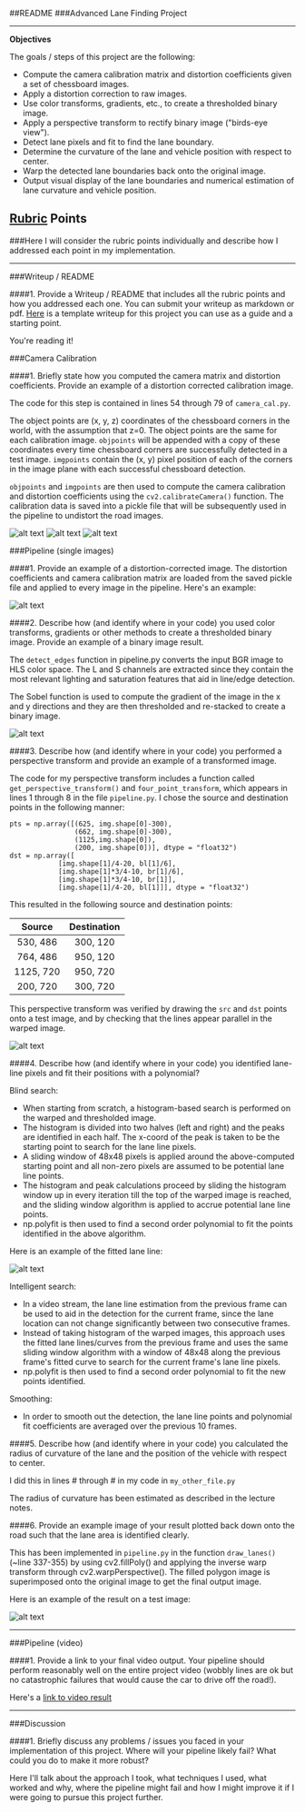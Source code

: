##README
###Advanced Lane Finding Project

---

**Objectives**

The goals / steps of this project are the following:

* Compute the camera calibration matrix and distortion coefficients given a set of chessboard images.
* Apply a distortion correction to raw images.
* Use color transforms, gradients, etc., to create a thresholded binary image.
* Apply a perspective transform to rectify binary image ("birds-eye view").
* Detect lane pixels and fit to find the lane boundary.
* Determine the curvature of the lane and vehicle position with respect to center.
* Warp the detected lane boundaries back onto the original image.
* Output visual display of the lane boundaries and numerical estimation of lane curvature and vehicle position.

[//]: # (Image References)

[image_cal_orig]: ./output_images/calibration3.jpg "Original Calibration Image"
[image1]: ./output_images/calibration3_output.jpg "Identified Chessboard Corners"
[image2]: ./output_images/calibration3_undist.jpg "Undistorted Chessboard"
[image_road_undist]: ./output_images/road_undist.jpg "Road Transformed"
[image_binary]: ./output_images/color_binary.png "Binary Example"
[image_warped]: ./output_images/warped.png "Warp Example"
[image5]: ./output_images/color_fit_lines.jpg "Fit Visual"
[image_output]: ./output_images/output_solidWhiteRight.jpg "Output"
[video1]: ./project_video.mp4 "Video"

## [Rubric](https://review.udacity.com/#!/rubrics/571/view) Points
###Here I will consider the rubric points individually and describe how I addressed each point in my implementation.  

---
###Writeup / README

####1. Provide a Writeup / README that includes all the rubric points and how you addressed each one.  You can submit your writeup as markdown or pdf.  [Here](https://github.com/udacity/CarND-Advanced-Lane-Lines/blob/master/writeup_template.md) is a template writeup for this project you can use as a guide and a starting point.  

You're reading it!

###Camera Calibration

####1. Briefly state how you computed the camera matrix and distortion coefficients. Provide an example of a distortion corrected calibration image.

The code for this step is contained in lines 54 through 79 of `camera_cal.py`.  

The object points are (x, y, z) coordinates of the chessboard corners in the world, with the assumption that z=0. The object points are the same for each calibration image. `objpoints` will be appended with a copy of these coordinates every time chessboard corners are successfully detected in a test image.  `imgpoints` contain the (x, y) pixel position of each of the corners in the image plane with each successful chessboard detection.  

`objpoints` and `imgpoints` are then used to compute the camera calibration and distortion coefficients using the `cv2.calibrateCamera()` function.  The calibration data is saved into a pickle file that will be subsequently used in the pipeline to undistort the road images.

![alt text][image_cal_orig]
![alt text][image1]
![alt text][image2]

###Pipeline (single images)

####1. Provide an example of a distortion-corrected image.
The distortion coefficients and camera calibration matrix are loaded from the saved pickle file and applied to every  image in the pipeline. Here's an example:

![alt text][image_road_undist]

####2. Describe how (and identify where in your code) you used color transforms, gradients or other methods to create a thresholded binary image.  Provide an example of a binary image result.

The `detect_edges` function in pipeline.py converts the input BGR image to HLS color space. The L and S channels are extracted since they contain the most relevant lighting and saturation features that aid in line/edge detection. 

The Sobel function is used to compute the gradient of the image in the x and y directions and they are then thresholded and re-stacked to create a binary image.

![alt text][image_binary]

####3. Describe how (and identify where in your code) you performed a perspective transform and provide an example of a transformed image.

The code for my perspective transform includes a function called `get_perspective_transform()` and `four_point_transform`, which appears in lines 1 through 8 in the file `pipeline.py`. I chose the source and destination points in the following manner:

```
pts = np.array([(625, img.shape[0]-300),
                (662, img.shape[0]-300),
                (1125,img.shape[0]),
                (200, img.shape[0])], dtype = "float32") 
dst = np.array([
            [img.shape[1]/4-20, bl[1]/6], 
            [img.shape[1]*3/4-10, br[1]/6], 
            [img.shape[1]*3/4-10, br[1]], 
            [img.shape[1]/4-20, bl[1]]], dtype = "float32")

```
This resulted in the following source and destination points:

| Source        | Destination   | 
|:-------------:|:-------------:| 
| 530, 486      | 300, 120      | 
| 764, 486      | 950, 120      |
| 1125, 720     | 950, 720      |
| 200, 720      | 300, 720      |

This perspective transform was verified by drawing the `src` and `dst` points onto a test image, and by checking that the lines appear parallel in the warped image.

![alt text][image_warped]

####4. Describe how (and identify where in your code) you identified lane-line pixels and fit their positions with a polynomial?

Blind search:
* When starting from scratch, a histogram-based search is performed on the warped and thresholded image. 
* The histogram is divided into two halves (left and right) and the peaks are identified in each half. The x-coord of the peak is taken to be the starting point to search for the lane line pixels. 
* A sliding window of 48x48 pixels is applied around the above-computed starting point and all non-zero pixels are assumed to be potential lane line points.
* The histogram and peak calculations proceed by sliding the histogram window up in every iteration till the top of the warped image is reached, and the sliding window algorithm is applied to accrue potential lane line points.
* np.polyfit is then used to find a second order polynomial to fit the points identified in the above algorithm.

Here is an example of the fitted lane line:

![alt text][image5]

Intelligent search:
* In a video stream, the lane line estimation from the previous frame can be used to aid in the detection for the current frame, since the lane location can not change significantly between two consecutive frames.
* Instead of taking histogram of the warped images, this approach uses the fitted lane lines/curves from the previous frame and uses the same sliding window algorithm with a window of 48x48 along the previous frame's fitted curve to search for the current frame's lane line pixels. 
* np.polyfit is then used to find a second order polynomial to fit the new points identified.

Smoothing:
* In order to smooth out the detection, the lane line points and polynomial fit coefficients are averaged over the previous 10 frames.

####5. Describe how (and identify where in your code) you calculated the radius of curvature of the lane and the position of the vehicle with respect to center.

I did this in lines # through # in my code in `my_other_file.py`

The radius of curvature has been estimated as described in the lecture notes. 

####6. Provide an example image of your result plotted back down onto the road such that the lane area is identified clearly.

This has been implemented in `pipeline.py` in the function `draw_lanes()` (~line 337-355) by using cv2.fillPoly() and applying the inverse warp transform through cv2.warpPerspective(). The filled polygon image is superimposed onto the original image to get the final output image. 

Here is an example of the result on a test image:

![alt text][image_output]

---

###Pipeline (video)

####1. Provide a link to your final video output.  Your pipeline should perform reasonably well on the entire project video (wobbly lines are ok but no catastrophic failures that would cause the car to drive off the road!).

Here's a [link to video result](./project_video.mp4)

---

###Discussion

####1. Briefly discuss any problems / issues you faced in your implementation of this project.  Where will your pipeline likely fail?  What could you do to make it more robust?

Here I'll talk about the approach I took, what techniques I used, what worked and why, where the pipeline might fail and how I might improve it if I were going to pursue this project further.  

